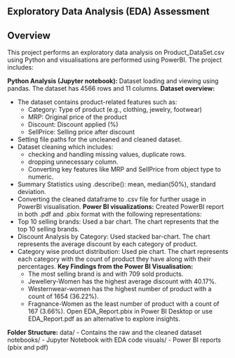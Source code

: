 ## Exploratory Data Analysis (EDA) Assessment
## Overview
This project performs an exploratory data analysis on Product_DataSet.csv using Python and visualisations are performed using PowerBI. 
The project includes:

**Python Analysis (Jupyter notebook):**
Dataset loading and viewing using pandas. The dataset has 4566 rows and 11 columns.
**Dataset overview:**
- The dataset contains product-related features such as:
    - Category: Type of product (e.g., clothing, jewelry, footwear)
    - MRP: Original price of the product
    - Discount: Discount applied (%)
    - SellPrice: Selling price after discount
- Setting file paths for the uncleaned and cleaned dataset.
- Dataset cleaning which includes:
    - checking and handling missing values, duplicate rows.
    - dropping unnecessary column.
    - Converting key features like MRP and SellPrice from object type to numeric.
- Summary Statistics using .describe(): mean, median(50%), standard deviation.
- Converting the cleaned dataframe to .csv file for further usage in PowerBI visualisation.
**Power BI visualizations:**
Created PowerBI report in both .pdf and .pbix format with the following representations:
- Top 10 selling brands: Used a bar chart. The chart represents that the top 10 selling brands.
- Discount Analysis by Category: Used stacked bar-chart. The chart represents the average discount by each category of product.
- Category wise product distribution: Used pie chart. The chart represents each category with the count of product they have along with their percentages.
**Key Findings from the Power BI Visualisation:**
  - The most selling brand is and with 709 sold products.
  - Jewellery-Women has the highest average discount with 40.17%.
  - Westernwear-women has the highest number of product with a count of 1654 (36.22%).
  - Fragnance-Women as the least number of product with a count of 167 (3.66%).
Open EDA_Report.pbix in Power BI Desktop or use EDA_Report.pdf as an alternative to explore insights.

**Folder Structure:**
data/ - Contains the raw and the cleaned dataset
notebooks/ - Jupyter Notebook with EDA code
visuals/ - Power BI reports (pbix and pdf)
